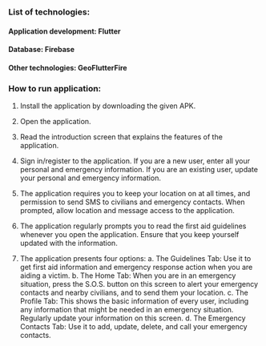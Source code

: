 
### List of technologies: 
#### Application development: Flutter
#### Database: Firebase
#### Other technologies: GeoFlutterFire

### How to run application:
1. Install the application by downloading the given APK.

2. Open the application.

3. Read the introduction screen that explains the features of the application.

4. Sign in/register to the application. If you are a new user, enter all your personal and emergency information. If you are an existing user, update your personal and emergency information.

5. The application requires you to keep your location on at all times, and permission to send SMS to civilians and emergency contacts. When prompted, allow location and message access to the application.

6. The application regularly prompts you to read the first aid guidelines whenever you open the application. Ensure that you keep yourself updated with the information.

7. The application presents four options:
a. The Guidelines Tab: Use it to get first aid information and emergency response action when you are aiding a victim.
b. The Home Tab: When you are in an emergency situation, press the S.O.S. button on this screen to alert your emergency contacts and nearby civilians, and to send them your location.
c. The Profile Tab: This shows the basic information of every user, including any information that might be needed in an emergency situation. Regularly update your information on this screen.
d. The Emergency Contacts Tab: Use it to add, update, delete, and call your emergency contacts.
